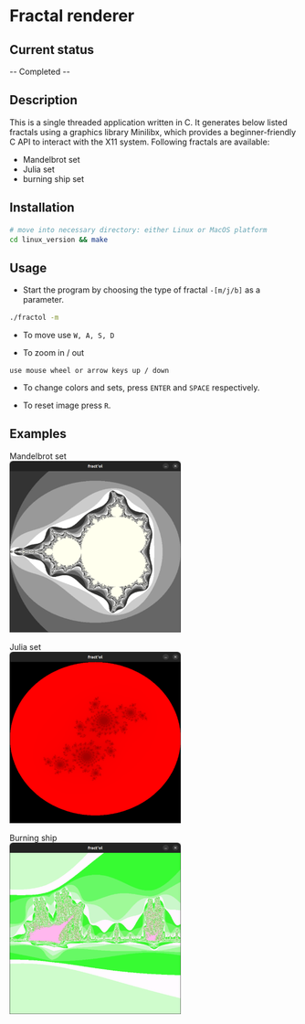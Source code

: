 # Fractal renderer

## Current status
-- Completed --

## Description

This is a single threaded application written in C. It generates below listed
fractals using a graphics library Minilibx, which provides a beginner-friendly
C API to interact with the X11 system.
Following fractals are available:
- Mandelbrot set
- Julia set
- burning ship set

## Installation

```bash
# move into necessary directory: either Linux or MacOS platform
cd linux_version && make
```

## Usage

- Start the program by choosing the type of fractal ```-[m/j/b]``` as a parameter.

```bash
./fractol -m
```

- To move use ```W, A, S, D```

- To zoom in / out

```
use mouse wheel or arrow keys up / down
```

- To change colors and sets, press ```ENTER``` and ```SPACE``` respectively.

- To reset image press ```R```.

## Examples

Mandelbrot set
<br>
<img src="./pics/mandelbrot.png" alt="Mandelbrot set" width="300" height="300">

Julia set
<br>
<img src="./pics/julia.png" alt="Julia set" width="300" height="300">

Burning ship
<br>
<img src="./pics/burning-ship.png" alt="Burning ship" width="300" height="300">
